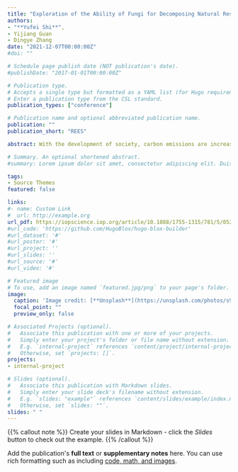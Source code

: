 ```yaml
---
title: "Exploration of the Ability of Fungi for Decomposing Natural Resources Based on Multiple Regression Equation and Cellular Automata"
authors:
- "**Yufei Shi**",
- Yijiang Guan
- Dingye Zhang
date: "2021-12-07T00:00:00Z"
#doi: ""

# Schedule page publish date (NOT publication's date).
#publishDate: "2017-01-01T00:00:00Z"

# Publication type.
# Accepts a single type but formatted as a YAML list (for Hugo requirements).
# Enter a publication type from the CSL standard.
publication_types: ["conference"]

# Publication name and optional abbreviated publication name.
publication: ""
publication_short: "REES"

abstract: With the development of society, carbon emissions are increasing. The key organisms to maintain the stability of the carbon cycle are fungi that can be easily seen and ignored. In this paper, we selected several fungi to establish the model of decomposition and reproduction so that we can understand the role they played. First of all, we studied several physiological indexes of fungi, and established the degradation model through multiple regression analysis, and multiple linear regression equation for the relationship between decomposition rate, growth rate, unit volume density of mycelium, temperature and humidity tolerance. Next, we established the competitive growth model based on logistic model, simulated the competitive growth process of strains with different growth rates, humidity tolerance, and the total decomposition rate. In order to be closer to the real situation, we set up the competitive growth model among four species. By arranging fungal communities randomly to simulate different biodiversity, we analyzed the effects on the decomposition rate in the case of that the environmental temperature and humidity changed by 10% respectively. After that, we established a growth prediction model based on ARIMA. By querying the climate data of five typical climates, we established the competitive growth model with 4 combinations, and we obtained a short-term model, a medium-term trend and a longtern forecast to describe growth, reproduction and decomposition rate. In order to refine the strains of the pressure of competition and the influence of the distance between the strains of competition, we have established improved competition evolution model based on the cellular automata theory of population. The model helped us comprehend the competition between species on a micro level. All these analyses showed us the significance of biodiversity and the great role decomposers play in Earth.

# Summary. An optional shortened abstract.
#summary: Lorem ipsum dolor sit amet, consectetur adipiscing elit. Duis posuere tellus ac convallis placerat. Proin tincidunt magna sed ex sollicitudin condimentum.

tags:
- Source Themes
featured: false

links:
#- name: Custom Link
#  url: http://example.org
url_pdf: https://iopscience.iop.org/article/10.1088/1755-1315/781/5/052018/meta
#url_code: 'https://github.com/HugoBlox/hugo-blox-builder'
#url_dataset: '#'
#url_poster: '#'
#url_project: ''
#url_slides: ''
#url_source: '#'
#url_video: '#'

# Featured image
# To use, add an image named `featured.jpg/png` to your page's folder. 
image:
  caption: 'Image credit: [**Unsplash**](https://unsplash.com/photos/s9CC2SKySJM)'
  focal_point: ""
  preview_only: false

# Associated Projects (optional).
#   Associate this publication with one or more of your projects.
#   Simply enter your project's folder or file name without extension.
#   E.g. `internal-project` references `content/project/internal-project/index.md`.
#   Otherwise, set `projects: []`.
projects:
- internal-project

# Slides (optional).
#   Associate this publication with Markdown slides.
#   Simply enter your slide deck's filename without extension.
#   E.g. `slides: "example"` references `content/slides/example/index.md`.
#   Otherwise, set `slides: ""`.
slides: " "
---
```


{{% callout note %}}
Create your slides in Markdown - click the *Slides* button to check out the example.
{{% /callout %}}

Add the publication's **full text** or **supplementary notes** here. You can use rich formatting such as including [code, math, and images](https://docs.hugoblox.com/content/writing-markdown-latex/).

